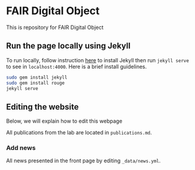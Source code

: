 # FAIR Digital Object 

This is repository for FAIR Digital Object 

## Run the page locally using Jekyll

To run locally, follow instruction [here](https://jekyllrb.com/) to install Jekyll then run `jekyll serve` to see in `localhost:4000`. Here is a brief install guidelines.

```bash
sudo gem install jekyll
sudo gem install rouge
jekyll serve
```

## Editing the website

Below, we will explain how to edit this webpage


All publications from the lab are located in `publications.md`. 

### Add news

All news presented in the front page by editing `_data/news.yml`. 
